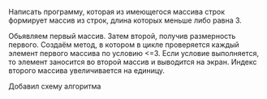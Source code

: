 Написать программу, которая из имеющегося массива строк формирует массив из строк, длина которых меньше либо равна 3.

Обьявляем первый массив.
Затем второй, получив размерность первого.
Создаём метод, в котором в цикле проверяется каждый элемент первого массива по условию <=3. Если условие выполняется,
то элемент заносится во второй массив и выводится на экран.
Индекс второго массива увеличивается на единицу.

Добавил схему алгоритма